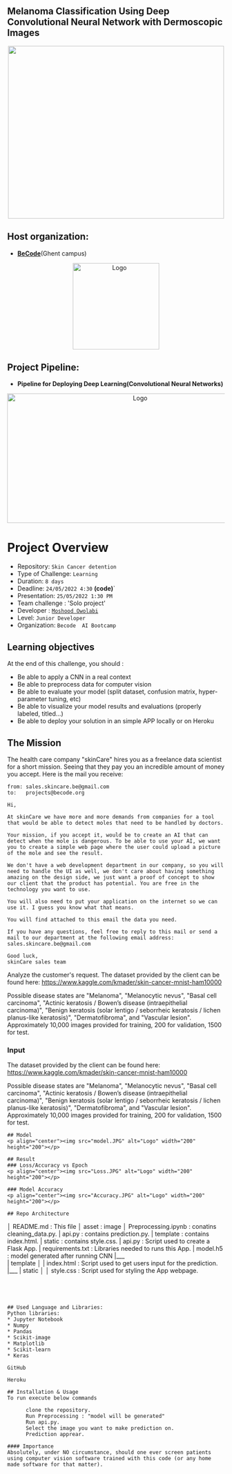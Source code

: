 <h2> <align="center">Melanoma Classification Using Deep Convolutional Neural Network with Dermoscopic Images</h1>
<p align="center"><img src="https://thumbs.dreamstime.com/z/ai-artificial-inte…elligence-modern-medical-technology-132056548.jpg" width="500" height="400"></p>


## Host organization:
* <a href="https://github.com/becodeorg"><strong>BeCode</strong></a>(Ghent campus)
<p align="center"><img src="https://becode.org/app/uploads/2021/06/logo-becode.png" alt="Logo" width="200" height="200"></p>
  
## Project Pipeline:
* <a><strong>Pipeline for Deploying Deep Learning(Convolutional Neural Networks)</strong></a>
<p align="center"><img src="https://media.springernature.com/lw685/springer-st…9865-y/MediaObjects/10462_2020_9865_Fig1_HTML.png
" alt="Logo" width="600" height="300"></p>

# Project Overview

- Repository: `Skin Cancer detention`
- Type of Challenge: `Learning`
- Duration: `8 days`
- Deadline: `24/05/2022 4:30` **(code)**`
- Presentation: `25/05/2022 1:30 PM`
- Team challenge : 'Solo project'
- Developer : [`Moshood Owolabi`](https://www.linkedin.com/in/moshood-owolabi)
- Level: `Junior Developer`
- Organization: `Becode  AI Bootcamp`


## Learning objectives

At the end of this challenge, you should :

- Be able to apply a CNN in a real context
- Be able to preprocess data for computer vision
- Be able to evaluate your model (split dataset, confusion matrix, hyper-parameter tuning, etc)
- Be able to visualize your model results and evaluations (properly labeled, titled...)
- Be able to deploy your solution in an simple APP locally or on Heroku

## The Mission

The health care company "skinCare" hires you as a freelance data scientist for a short mission.
Seeing that they pay you an incredible amount of money you accept. Here is the mail you receive:

```text
from: sales.skincare.be@gmail.com
to:   projects@becode.org

Hi,

At skinCare we have more and more demands from companies for a tool that would be able to detect moles that need to be handled by doctors.

Your mission, if you accept it, would be to create an AI that can detect when the mole is dangerous. To be able to use your AI, we want you to create a simple web page where the user could upload a picture of the mole and see the result.

We don't have a web development department in our company, so you will need to handle the UI as well, we don't care about having something amazing on the design side, we just want a proof of concept to show our client that the product has potential. You are free in the technology you want to use.

You will also need to put your application on the internet so we can use it. I guess you know what that means.

You will find attached to this email the data you need.

If you have any questions, feel free to reply to this mail or send a mail to our department at the following email address: sales.skincare.be@gmail.com

Good luck,
skinCare sales team
```

Analyze the customer's request.
The dataset provided by the client can be found here: https://www.kaggle.com/kmader/skin-cancer-mnist-ham10000

Possible disease states are "Melanoma", "Melanocytic nevus", "Basal cell carcinoma", "Actinic keratosis / Bowen’s disease (intraepithelial carcinoma)", "Benign keratosis (solar lentigo / seborrheic keratosis / lichen planus-like keratosis)", "Dermatofibroma", and "Vascular lesion". Approximately 10,000 images provided for training, 200 for validation, 1500 for test.


### Input

The dataset provided by the client can be found here: https://www.kaggle.com/kmader/skin-cancer-mnist-ham10000

Possible disease states are "Melanoma", "Melanocytic nevus", "Basal cell carcinoma", "Actinic keratosis / Bowen’s disease (intraepithelial carcinoma)", "Benign keratosis (solar lentigo / seborrheic keratosis / lichen planus-like keratosis)", "Dermatofibroma", and "Vascular lesion". Approximately 10,000 images provided for training, 200 for validation, 1500 for test.
```
## Model
<p align="center"><img src="model.JPG" alt="Logo" width="200" height="200"></p>

## Result
### Loss/Accuracy vs Epoch
<p align="center"><img src="Loss.JPG" alt="Logo" width="200" height="200"></p>

### Model Accuracy
<p align="center"><img src="Accuracy.JPG" alt="Logo" width="200" height="200"></p>

## Repo Architecture 

```
│   README.md                     : This file
│   asset                         : image
│   Preprocessing.ipynb           : conatins cleaning_data.py. 
|   api.py                        : contains prediction.py.
|   template                      : contains index.html.
|   static                        : contains style.css.
|   api.py                        : Script used to create a Flask App.
|   requirements.txt              : Libraries needed to runs this App.
|   model.h5                      : model generated after running CNN
|___  
|    template
│   | index.html                  : Script used to get users input for the prediction.
|___
|   static
│   │ style.css                   : Script used for styling the App webpage.          
```




## Used Language and Libraries:
Python libraries:
* Jupyter Notebook
* Numpy
* Pandas
* Scikit-image
* Matplotlib
* Scikit-learn
* Keras

GitHub

Heroku

## Installation & Usage
To run execute below commands

      clone the repository. 
      Run Preprocessing : "model will be generated"
      Run api.py.
      Select the image you want to make prediction on.
      Prediction apprear.

#### Importance
Absolutely, under NO circumstance, should one ever screen patients using computer vision software trained with this code (or any home made software for that matter). 